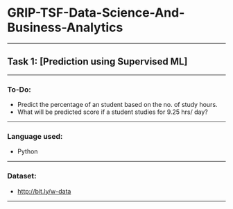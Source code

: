 # GRIP-TSF-Data-Science-And-Business-Analytics
 ----
## Task 1: [Prediction using Supervised ML]
 ----
### To-Do:
   - Predict the percentage of an student based on the no. of study hours.
   - What will be predicted score if a student studies for 9.25 hrs/ day?
----   
### Language used:
   - Python
----
### Dataset:
   - http://bit.ly/w-data
----
